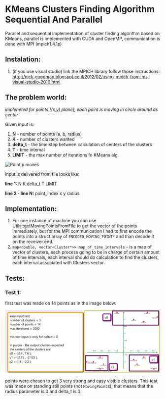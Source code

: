 # KMeans Clusters Finding Algorithm Sequential And Parallel

Parallel and sequential implementation of cluster finding algorithm based on KMeans, parallel is implemented with CUDA and OpenMP, communication is done with MPI (mpich1.4.1p)

## Instalation:
1. (if you use visual studio) link the MPICH library follow those instructions: http://nick-goodman.blogspot.co.il/2012/02/using-mpich-from-ms-visual-studio-2010.html

## The problem world:

*impleneted for points [(x,y) plane], each point is moving in circle around its center*

Given input is:

1. **N** - number of points (a, b, radius)
2. **K** - number of clusters wanted
2. **delta_t** - the time step between calculation of centers of the clusters
3. **T** - time interval
4. **LIMIT** - the max number of iterations fo KMeans alg.

![Point p moves](https://s18.postimg.org/jdsa8btah/2016_10_19_1119.png)

input is delivered from file looks like:

**line 1:** N K delta_t T LIMIT

**line 2 - line N:** point_index x y radius

## Implementation:
1. For one instance of machine you can use Utils::getMovingPointsFromFile to get the vector of the points immediately, but for the MPI communication I had to first encode the points into a struct array of `ENCODED_MOVING_POINT*` and than decode it on the receiver end.
2. `map<double, vector<Cluster*>> map_of_time_intervals` - is a map of vector of clusters, each process going to be in charge of certain amount of time intervals, each interval should do calculation to find the clusters, each interval associated with Clusters vector.

## Tests:
### Test 1:
first test was made on 14 points as in the image below:

![Point p moves](https://raw.githubusercontent.com/dimagimburg/KMeansAlgorithmSequentialAndParallel/master/input_test_1.png)

points were chosen to get 3 very strong and easy visible clusters. This test was made on standing still points (not `MovingPoint`s), that means that the radius parameter is 0 and delta_t is 0.
